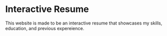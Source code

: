 # Interactive Resume
This website is made to be an interactive resume that showcases my skills, education, and previous expereience.
